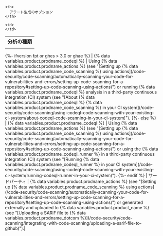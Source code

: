 <table spaces-before="0">
  <tr>
    <th>
      <nobr>分析の種類</nobr>
    </th>
    
    <th>
      アラート生成のオプション
    </th>
  </tr>
  
  <tr>
    <td>
    </td>
    
    <td>
    </td>
  </tr>
</table>
{%- ifversion fpt or ghes > 3.0 or ghae %}
|
{% data variables.product.prodname_codeql %} | Using {% data variables.product.prodname_actions %} (see "[Setting up {% data variables.product.prodname_code_scanning %} using actions](/code-security/code-scanning/automatically-scanning-your-code-for-vulnerabilities-and-errors/setting-up-code-scanning-for-a-repository#setting-up-code-scanning-using-actions)") or running {% data variables.product.prodname_codeql %} analysis in a third-party continuous integration (CI) system (see "[About {% data variables.product.prodname_codeql %} {% data variables.product.prodname_code_scanning %} in your CI system](/code-security/code-scanning/using-codeql-code-scanning-with-your-existing-ci-system/about-codeql-code-scanning-in-your-ci-system)").
{%- else %}
|
{% data variables.product.prodname_codeql %} | Using {% data variables.product.prodname_actions %} (see "[Setting up {% data variables.product.prodname_code_scanning %} using actions](/code-security/code-scanning/automatically-scanning-your-code-for-vulnerabilities-and-errors/setting-up-code-scanning-for-a-repository#setting-up-code-scanning-using-actions)") or using the {% data variables.product.prodname_codeql_runner %} in a third-party continuous integration (CI) system (see "[Running {% data variables.product.prodname_codeql_runner %} in your CI system](/code-security/code-scanning/using-codeql-code-scanning-with-your-existing-ci-system/running-codeql-runner-in-your-ci-system)").
{%- endif %}
| サードパーティ |
{% data variables.product.prodname_actions %} (see "[Setting up {% data variables.product.prodname_code_scanning %} using actions](/code-security/code-scanning/automatically-scanning-your-code-for-vulnerabilities-and-errors/setting-up-code-scanning-for-a-repository#setting-up-code-scanning-using-actions)") or generated externally and uploaded to {% data variables.product.product_name %} (see "[Uploading a SARIF file to {% data variables.product.prodname_dotcom %}](/code-security/code-scanning/integrating-with-code-scanning/uploading-a-sarif-file-to-github)").|
